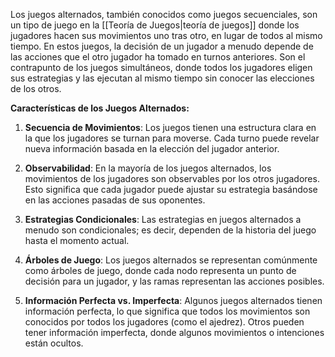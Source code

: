 Los juegos alternados, también conocidos como juegos secuenciales, son un tipo de juego en la [[Teoría de Juegos|teoría de juegos]] donde los jugadores hacen sus movimientos uno tras otro, en lugar de todos al mismo tiempo. En estos juegos, la decisión de un jugador a menudo depende de las acciones que el otro jugador ha tomado en turnos anteriores. Son el contrapunto de los juegos simultáneos, donde todos los jugadores eligen sus estrategias y las ejecutan al mismo tiempo sin conocer las elecciones de los otros.

**Características de los Juegos Alternados:**

1. **Secuencia de Movimientos**: Los juegos tienen una estructura clara en la que los jugadores se turnan para moverse. Cada turno puede revelar nueva información basada en la elección del jugador anterior.
    
2. **Observabilidad**: En la mayoría de los juegos alternados, los movimientos de los jugadores son observables por los otros jugadores. Esto significa que cada jugador puede ajustar su estrategia basándose en las acciones pasadas de sus oponentes.
    
3. **Estrategias Condicionales**: Las estrategias en juegos alternados a menudo son condicionales; es decir, dependen de la historia del juego hasta el momento actual.
    
4. **Árboles de Juego**: Los juegos alternados se representan comúnmente como árboles de juego, donde cada nodo representa un punto de decisión para un jugador, y las ramas representan las acciones posibles.
    
5. **Información Perfecta vs. Imperfecta**: Algunos juegos alternados tienen información perfecta, lo que significa que todos los movimientos son conocidos por todos los jugadores (como el ajedrez). Otros pueden tener información imperfecta, donde algunos movimientos o intenciones están ocultos. 